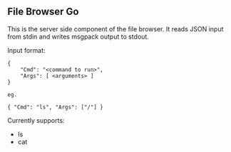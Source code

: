 ## File Browser Go

This is the server side component of the file browser. It reads JSON input from stdin and writes msgpack output to stdout.

Input format:
```
{
	"Cmd": "<command to run>",
	"Args": [ <arguments> ]
}

eg.

{ "Cmd": "ls", "Args": ["/"] }

```

Currently supports:
*	ls
*	cat
